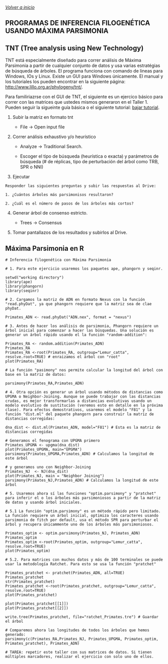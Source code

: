 
_[Volver a inicio](/README.md)_

## PROGRAMAS DE INFERENCIA FILOGENÉTICA USANDO MÁXIMA PARSIMONIA

## TNT (Tree analysis using New Technology)

TNT está especialmente diseñado para correr análisis de Máxima Parsimonia a partir de cualquier conjunto de datos y usa varias estratégias de búsqueda de árboles. El programa funciona con comando de lineas para Windows, IOs y Linux. Existe un GUI para Windows únicamente. El manual y los tutoriales los pueden encontrar en la siguiente página: http://www.lillo.org.ar/phylogeny/tnt/.

Para familiriazrse con el GUI de TNT, el siguiente es un ejercico básico para correr con las matrices que ustedes mismos generaron en el Taller 1. Pueden seguir la sigueinte guía básica o el siguiente tutorial: [bajar tutorial](/clase_4/Quick_Tutorial_TNT.ppt).

1. Subir la matriz en formato tnt 

   - File -> Open input file 

3. Correr análisis exhaustivo y/o heurístico  

   - Analyze -> Traditional Search. 

   - Escoger el tipo de búsqueda (heurística o exacta) y parámetros de búsqueda (# de réplicas, tipo de perturbación del árbol como TRB, SPR o NNI) 

3. Ejecutar 

```
Responder las siguientes preguntas y subir las respuestas al Drive: 

1. ¿Cuántos árboles más parsimonisos resultaron? 

2. ¿Cuál es el número de pasos de los árboles más cortos? 

```
4. Generar árbol de consenso estricto. 

   - Trees -> Consensus 

5. Tomar pantallazos de los resultados y subirlos al Drive.


## Máxima Parsimonia en R

```
# Inferencia filogenética con Máxima Parsimonia

# 1. Para este ejercicio usaremos los paquetes ape, phangorn y seqinr.

setwd("working directory") 
library(ape)
library(phangorn)
library(seqinr)

# 2. Cargamos la matriz de ADN en formato Nexus con la función "read.phyDat", ya que phangorn requiere que la matriz sea de clae phyDat.

Primates_ADN <- read.phyDat("ADN.nex", format = "nexus")

# 3. Antes de hacer los análisis de parsimonia, Phangorn requiere un árbol inicial para comenzar a hacer las búsquedas. Una solución es generar un árbol rápido usando el la función "random-addition": 

Primates_RA <- random.addition(Primates_ADN)
Primates_RA
Primates_RA <-root(Primates_RA, outgroup="Lemur_catta", resolve.root=TRUE) # enraizamos el árbol con "root"
plot(Primates_RA)

# La función "pasimony" nos permite calcular la longitud del árbol con base en la matriz de datos:

parsimony(Primates_RA,Primates_ADN)

# 4. Otra opción es generar un árbol usando métodos de distancias como UPGMA o Neighbor-Joining. Aunque se puede trabajar con las distancias crudas, es mejor transformarlas a distancias evolutivas usando un modelo evolutivo de sustitución (veremos esto en detalle en la próxima clase). Para efectos demostrativos, usaremos el modelo "F81" y la función "dist.ml" del paquete phangorn para construir la matriz de distancias corregidas: 

dna_dist <- dist.ml(Primates_ADN, model="F81") # Esta es la matriz de distancias corregidas

# Generamos el fenograma con UPGMA primero
Primates_UPGMA <- upgma(dna_dist)
plot(Primates_UPGMA, main="UPGMA")
parsimony(Primates_UPGMA,Primates_ADN) # Calculamos la longitud de este árbol

# y generamos uno con Neighbor-Joining
Primates_NJ  <- NJ(dna_dist)
plot(Primates_NJ, main = "Neighbor Joining")
parsimony(Primates_NJ,Primates_ADN) # Calculamos la longitud de este árbol

# 5. Usaremos ahora sí las funciones "optim.parsimony" y "pratchet" para inferir el o los árboles más parsimoniosos a partir de la matriz de datos y usando árbol iniciales.

# 5.1 La función "optim.parsimony" es un método rápido pero limitado. La función requiere un árbol inicial, optimiza los caracteres usando parsimonia de fitch por default, usa el método SPR para perturbar el árbol y recupera únicammente uno de los árboles más parsimoniosos.

Primates_optim <- optim.parsimony(Primates_NJ, Primates_ADN)
Primates_optim
Primates_optim <-root(Primates_optim, outgroup="Lemur_catta", resolve.root=TRUE)
plot(Primates_optim)

# 5.2. Para matrices con muchos datos y más de 100 terminales se puede usar la metodología Ratchet. Para esto se usa la función "pratchet"

Primates_pratchet <- pratchet(Primates_ADN, all=TRUE)
Primates_pratchet
str(Primates_pratchet)
Primates_pratchet <-root(Primates_pratchet, outgroup="Lemur_catta", resolve.root=TRUE)
plot(Primates_pratchet)

plot(Primates_pratchet[[1]])
plot(Primates_pratchet[[2]])

write.tree(Primates_pratchet, file="ratchet_Primates.tre") # Guardar el árbol

# Comparemos ahora las longitudes de todos los árboles que hemos generado:
parsimony(c(Primates_RA,Primates_NJ, Primates_UPGMA, Primates_optim, Primates_pratchet), Primates_ADN)

# TAREA: repetir este taller con sus matrices de datos. Si tienen múltiples marcadores, realizar el ejercicio con solo uno de ellos.

```
#
